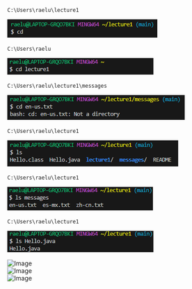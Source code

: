 ```
C:\Users\raelu\lecture1
``` 
![Image](cd_no_arg.png)  

```
C:\Users\raelu
``` 
![Image](cd_directory.png)  

```
C:\Users\raelu\lecture1\messages
```
![Image](cd_file.png)  

```
C:\Users\raelu\lecture1
``` 
![Image](ls_no_arg.png)  

```
C:\Users\raelu\lecture1
``` 
![Image](ls_directory.png)  

 ```
C:\Users\raelu\lecture1
```  
![Image](ls_file.png)  

![Image]()  
![Image]()  
![Image]()  
